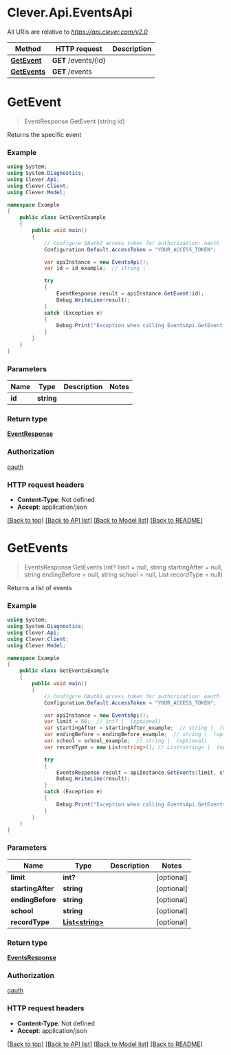 # Clever.Api.EventsApi

All URIs are relative to *https://api.clever.com/v2.0*

Method | HTTP request | Description
------------- | ------------- | -------------
[**GetEvent**](EventsApi.md#getevent) | **GET** /events/{id} | 
[**GetEvents**](EventsApi.md#getevents) | **GET** /events | 


<a name="getevent"></a>
# **GetEvent**
> EventResponse GetEvent (string id)



Returns the specific event

### Example
```csharp
using System;
using System.Diagnostics;
using Clever.Api;
using Clever.Client;
using Clever.Model;

namespace Example
{
    public class GetEventExample
    {
        public void main()
        {
            // Configure OAuth2 access token for authorization: oauth
            Configuration.Default.AccessToken = "YOUR_ACCESS_TOKEN";

            var apiInstance = new EventsApi();
            var id = id_example;  // string | 

            try
            {
                EventResponse result = apiInstance.GetEvent(id);
                Debug.WriteLine(result);
            }
            catch (Exception e)
            {
                Debug.Print("Exception when calling EventsApi.GetEvent: " + e.Message );
            }
        }
    }
}
```

### Parameters

Name | Type | Description  | Notes
------------- | ------------- | ------------- | -------------
 **id** | **string**|  | 

### Return type

[**EventResponse**](EventResponse.md)

### Authorization

[oauth](../README.md#oauth)

### HTTP request headers

 - **Content-Type**: Not defined
 - **Accept**: application/json

[[Back to top]](#) [[Back to API list]](../README.md#documentation-for-api-endpoints) [[Back to Model list]](../README.md#documentation-for-models) [[Back to README]](../README.md)

<a name="getevents"></a>
# **GetEvents**
> EventsResponse GetEvents (int? limit = null, string startingAfter = null, string endingBefore = null, string school = null, List<string> recordType = null)



Returns a list of events

### Example
```csharp
using System;
using System.Diagnostics;
using Clever.Api;
using Clever.Client;
using Clever.Model;

namespace Example
{
    public class GetEventsExample
    {
        public void main()
        {
            // Configure OAuth2 access token for authorization: oauth
            Configuration.Default.AccessToken = "YOUR_ACCESS_TOKEN";

            var apiInstance = new EventsApi();
            var limit = 56;  // int? |  (optional) 
            var startingAfter = startingAfter_example;  // string |  (optional) 
            var endingBefore = endingBefore_example;  // string |  (optional) 
            var school = school_example;  // string |  (optional) 
            var recordType = new List<string>(); // List<string> |  (optional) 

            try
            {
                EventsResponse result = apiInstance.GetEvents(limit, startingAfter, endingBefore, school, recordType);
                Debug.WriteLine(result);
            }
            catch (Exception e)
            {
                Debug.Print("Exception when calling EventsApi.GetEvents: " + e.Message );
            }
        }
    }
}
```

### Parameters

Name | Type | Description  | Notes
------------- | ------------- | ------------- | -------------
 **limit** | **int?**|  | [optional] 
 **startingAfter** | **string**|  | [optional] 
 **endingBefore** | **string**|  | [optional] 
 **school** | **string**|  | [optional] 
 **recordType** | [**List&lt;string&gt;**](string.md)|  | [optional] 

### Return type

[**EventsResponse**](EventsResponse.md)

### Authorization

[oauth](../README.md#oauth)

### HTTP request headers

 - **Content-Type**: Not defined
 - **Accept**: application/json

[[Back to top]](#) [[Back to API list]](../README.md#documentation-for-api-endpoints) [[Back to Model list]](../README.md#documentation-for-models) [[Back to README]](../README.md)

